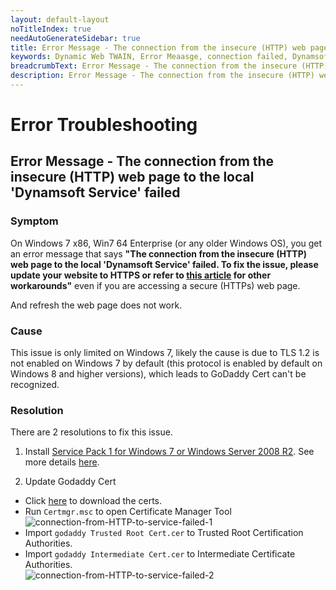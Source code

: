 ```yaml
---
layout: default-layout
noTitleIndex: true
needAutoGenerateSidebar: true
title: Error Message - The connection from the insecure (HTTP) web page to the local 'Dynamsoft Service' failed
keywords: Dynamic Web TWAIN, Error Meaasge, connection failed, Dynamsoft Service, HTTP
breadcrumbText: Error Message - The connection from the insecure (HTTP) web page to the local 'Dynamsoft Service' failed
description: Error Message - The connection from the insecure (HTTP) web page to the local 'Dynamsoft Service' failed
---
```


# Error Troubleshooting

## Error Message - The connection from the insecure (HTTP) web page to the local 'Dynamsoft Service' failed

### Symptom 

On Windows 7 x86, Win7 64 Enterprise (or any older Windows OS), you get an error message that says **"The connection from the insecure (HTTP) web page to the local 'Dynamsoft Service' failed. To fix the issue, please update your website to HTTPS or refer to <a href="https://www.dynamsoft.com/web-twain/docs-archive/v17.2.1/faq/http-insecure-websites-in-chromium-browser.html" target="_blank">this article</a> for other workarounds"** even if you are accessing a secure (HTTPs) web page.

And refresh the web page does not work. 

### Cause 

This issue is only limited on Windows 7, likely the cause is due to TLS 1.2 is not enabled on Windows 7 by default (this protocol is enabled by default on Windows 8 and higher versions), which leads to GoDaddy Cert can't be recognized.

### Resolution 

There are 2 resolutions to fix this issue.

1. Install <a href="http://support.microsoft.com/help/976932" target="_blank">Service Pack 1 for Windows 7 or Windows Server 2008 R2</a>. See more details <a href="https://support.microsoft.com/en-us/topic/update-to-enable-tls-1-1-and-tls-1-2-as-default-secure-protocols-in-winhttp-in-windows-c4bd73d2-31d7-761e-0178-11268bb10392" target="_blank">here</a>.

2. Update Godaddy Cert
  - Click <a href="https://tst.dynamsoft.com/libs/dwt/17.2.1/GodaddyCert.zip" target="_blank">here</a> to download the certs. 
  - Run `Certmgr.msc` to open Certificate Manager Tool  
  ![connection-from-HTTP-to-service-failed-1]({{site.assets}}imgs/connection-from-HTTP-to-service-failed-1.png)
  - Import `godaddy Trusted Root Cert.cer` to Trusted Root Certification Authorities.
  - Import `godaddy Intermediate Cert.cer` to Intermediate Certificate Authorities.  
  ![connection-from-HTTP-to-service-failed-2]({{site.assets}}imgs/connection-from-HTTP-to-service-failed-2.png)

